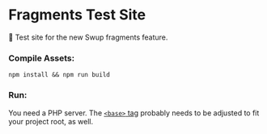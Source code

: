 # Fragments Test Site

🧩 Test site for the new Swup fragments feature.

### Compile Assets:

```shell
npm install && npm run build
```

### Run:

You need a PHP server. The [`<base>` tag](https://github.com/hirasso/swup-fragments-test-site/blob/master/inc/head.php#L3) probably needs to be adjusted to fit your project root, as well.